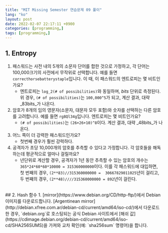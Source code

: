 ```yaml
---
title: "MIT Missing Semester 연습문제 09 풀이"
lang: "ko"
layout: post
date: 2022-02-07 22:17:11 +0900
categories: [programming,]
tags: [programming,]
---
```

## 1. Entropy
1. 패스워드는 사전 내의 5개의 소문자 단어를 합한 것으로 가정하고, 각 단어는 100,000크기의 사전에서 무작위로 선택합니다. 예를 들면 `correcthorsebatterystaple`입니다. 이 때, 이 패스워드의 엔트로피는 몇 비트인가요?
    - 엔트로피는 `log_2(# of possibilities)`와 동일하며, _bits_ 단위로 측정된다. 위 경우, `(# of possibilities)`는 `100,000^5`가 되고, 계산 결과, 대략 _83bits_가 나온다.
2. 암호가 8개의 임의 영문자(소문자, 대문자 모두 포함)와 숫자를 선택하는 다른 암호를 고려합니다. 예를 들면 `rg8Ql34g`입니다. 엔트로피는 몇 비트인가요?
    - `(# of possibilities)`는 `(26+26+10)^8`이다. 계산 결과, 대략 _48bits_가 나온다.
3. 어느 쪽이 더 강력한 패스워드인가요?
    - 첫번째 경우가 훨씬 강력하다.
4. 공격자가 초당 10,000개의 암호를 추측할 수 있다고 가정합니다. 각 암호들을 해독하는데 평균적으로 얼마나 걸릴까요?
    - 년단위로 계산할 경우, 공격자가 1년 동안 추측할 수 있는 암호의 개수는 `365*24*60*60*10000 = 315360000000`이다. 이를 각 패스워드에 대입하면, 첫 번째의 경우, `(2**83)//315360000000 =  30667829011025`년이 걸리고, 두 번째의 경우, `(2**48)////315360000000 = 892`년이 걸린다.
<br />
## 2. Hash 함수
1. [mirror](https://www.debian.org/CD/http-ftp/)에서 Debian 이미지를 다운로드합니다. [Argentinean mirror](http://debian.xfree.com.ar/debian-cd/current/amd64/iso-cd/)에서 다운로드 한 경우, `debian.org`로 호스팅되는 공식 Debian 사이트에서 [해쉬 값](https://cdimage.debian.org/debian-cd/current/amd64/iso-cd/SHA256SUMS)을 가져와 교차 확인(예: `sha256sum` 명령어)을 합니다.
